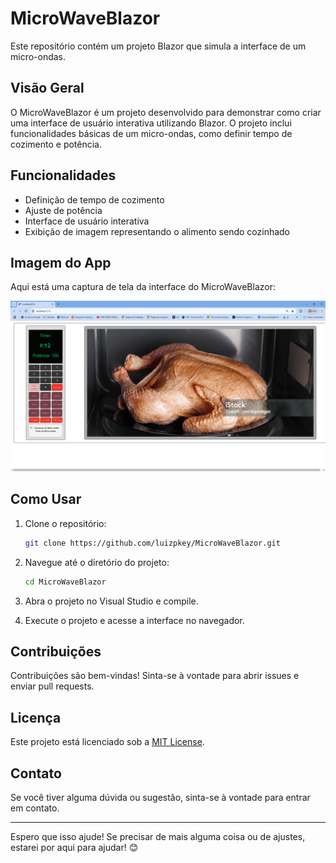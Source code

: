 # MicroWaveBlazor

Este repositório contém um projeto Blazor que simula a interface de um micro-ondas.

## Visão Geral

O MicroWaveBlazor é um projeto desenvolvido para demonstrar como criar uma interface de usuário interativa utilizando Blazor. O projeto inclui funcionalidades básicas de um micro-ondas, como definir tempo de cozimento e potência.

## Funcionalidades

- Definição de tempo de cozimento
- Ajuste de potência
- Interface de usuário interativa
- Exibição de imagem representando o alimento sendo cozinhado

## Imagem do App

Aqui está uma captura de tela da interface do MicroWaveBlazor:

![Interface do Micro-ondas](./prints/screenshot.png)

## Como Usar

1. Clone o repositório:
    ```bash
    git clone https://github.com/luizpkey/MicroWaveBlazor.git
    ```

2. Navegue até o diretório do projeto:
    ```bash
    cd MicroWaveBlazor
    ```

3. Abra o projeto no Visual Studio e compile.

4. Execute o projeto e acesse a interface no navegador.

## Contribuições

Contribuições são bem-vindas! Sinta-se à vontade para abrir issues e enviar pull requests.

## Licença

Este projeto está licenciado sob a [MIT License](LICENSE).

## Contato

Se você tiver alguma dúvida ou sugestão, sinta-se à vontade para entrar em contato.

---

Espero que isso ajude! Se precisar de mais alguma coisa ou de ajustes, estarei por aqui para ajudar! 😊
